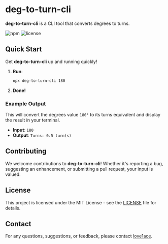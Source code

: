 # deg-to-turn-cli

**deg-to-turn-cli** is a CLI tool that converts degrees to turns.

![npm](https://img.shields.io/npm/v/deg-to-turn-cli)
![license](https://img.shields.io/npm/l/deg-to-turn-cli)

## Quick Start

Get **deg-to-turn-cli** up and running quickly!

1. **Run**:
    ```bash
    npx deg-to-turn-cli 180
    ```
2. **Done!**

### Example Output

This will convert the degrees value `180°` to its turns equivalent and display the result in your terminal.

- **Input**: `180`
- **Output**: `Turns: 0.5 turn(s)`

## Contributing

We welcome contributions to **deg-to-turn-cli**! Whether it's reporting a bug, suggesting an enhancement, or submitting a pull request, your input is valued.

## License

This project is licensed under the MIT License - see the [LICENSE](LICENSE) file for details.

## Contact

For any questions, suggestions, or feedback, please contact [love1ace](mailto:lovelacedud@gmail.com).